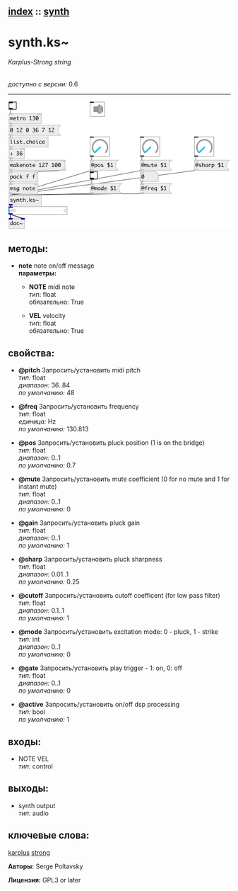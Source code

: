 [index](index.html) :: [synth](category_synth.html)
---

# synth.ks~

###### Karplus-Strong string

*доступно с версии:* 0.6

---




[![example](../examples/img/synth.ks~.jpg)](../examples/pd/synth.ks~.pd)





## методы:

* **note**
note on/off message<br>
  __параметры:__
  - **NOTE** midi note<br>
    тип: float <br>
    обязательно: True <br>

  - **VEL** velocity<br>
    тип: float <br>
    обязательно: True <br>




## свойства:

* **@pitch** 
Запросить/установить midi pitch<br>
_тип:_ float<br>
_диапазон:_ 36..84<br>
_по умолчанию:_ 48<br>

* **@freq** 
Запросить/установить frequency<br>
_тип:_ float<br>
_единица:_ Hz<br>
_по умолчанию:_ 130.813<br>

* **@pos** 
Запросить/установить pluck position (1 is on the bridge)<br>
_тип:_ float<br>
_диапазон:_ 0..1<br>
_по умолчанию:_ 0.7<br>

* **@mute** 
Запросить/установить mute coefficient (0 for no mute and 1 for instant mute)<br>
_тип:_ float<br>
_диапазон:_ 0..1<br>
_по умолчанию:_ 0<br>

* **@gain** 
Запросить/установить pluck gain<br>
_тип:_ float<br>
_диапазон:_ 0..1<br>
_по умолчанию:_ 1<br>

* **@sharp** 
Запросить/установить pluck sharpness<br>
_тип:_ float<br>
_диапазон:_ 0.01..1<br>
_по умолчанию:_ 0.25<br>

* **@cutoff** 
Запросить/установить cutoff coefficent (for low pass filter)<br>
_тип:_ float<br>
_диапазон:_ 0.1..1<br>
_по умолчанию:_ 1<br>

* **@mode** 
Запросить/установить excitation mode: 0 - pluck, 1 - strike<br>
_тип:_ int<br>
_диапазон:_ 0..1<br>
_по умолчанию:_ 0<br>

* **@gate** 
Запросить/установить play trigger - 1: on, 0: off<br>
_тип:_ float<br>
_диапазон:_ 0..1<br>
_по умолчанию:_ 0<br>

* **@active** 
Запросить/установить on/off dsp processing<br>
_тип:_ bool<br>
_по умолчанию:_ 1<br>



## входы:

* NOTE VEL<br>
_тип:_ control



## выходы:

* synth output<br>
_тип:_ audio



## ключевые слова:

[karplus](keywords/karplus.html)
[strong](keywords/strong.html)






**Авторы:** Serge Poltavsky




**Лицензия:** GPL3 or later





